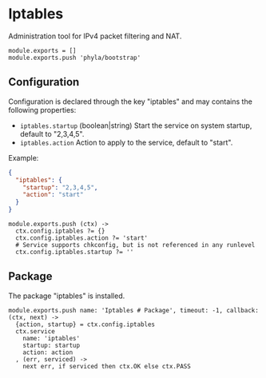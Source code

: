 
# Iptables

Administration tool for IPv4 packet filtering and NAT.

    module.exports = []
    module.exports.push 'phyla/bootstrap'

## Configuration

Configuration is declared through the key "iptables" and may contains the following properties:   

*   `iptables.startup` (boolean|string)
    Start the service on system startup, default to "2,3,4,5".
*   `iptables.action`
    Action to apply to the service, default to "start".

Example:
```json
{
  "iptables": {
    "startup": "2,3,4,5",
    "action": "start"
  }
}
```

    module.exports.push (ctx) ->
      ctx.config.iptables ?= {}
      ctx.config.iptables.action ?= 'start'
      # Service supports chkconfig, but is not referenced in any runlevel
      ctx.config.iptables.startup ?= ''

## Package

The package "iptables" is installed.

    module.exports.push name: 'Iptables # Package', timeout: -1, callback: (ctx, next) ->
      {action, startup} = ctx.config.iptables
      ctx.service
        name: 'iptables'
        startup: startup
        action: action
      , (err, serviced) ->
        next err, if serviced then ctx.OK else ctx.PASS
